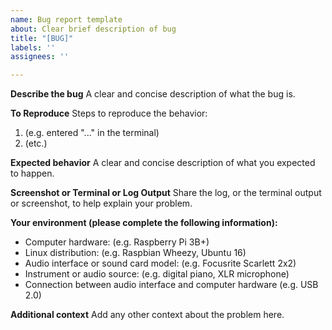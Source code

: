 ```yaml
---
name: Bug report template
about: Clear brief description of bug
title: "[BUG]"
labels: ''
assignees: ''

---
```


**Describe the bug**
A clear and concise description of what the bug is.

**To Reproduce**
Steps to reproduce the behavior:
1. (e.g. entered "..." in the terminal)
2. (etc.)

**Expected behavior**
A clear and concise description of what you expected to happen.

**Screenshot or Terminal or Log Output**
Share the log, or the terminal output or screenshot, to help explain your problem.

**Your environment (please complete the following information):**
 - Computer hardware: (e.g. Raspberry Pi 3B+)
 - Linux distribution: (e.g. Raspbian Wheezy, Ubuntu 16)
 - Audio interface or sound card model: (e.g. Focusrite Scarlett 2x2)
 - Instrument or audio source: (e.g. digital piano, XLR microphone)
 - Connection between audio interface and computer hardware (e.g. USB 2.0)

**Additional context**
Add any other context about the problem here.
